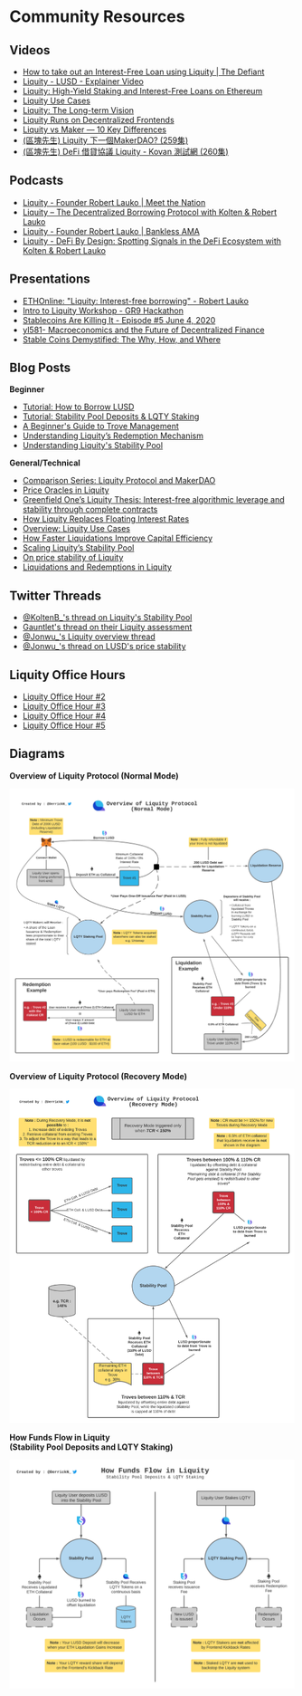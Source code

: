 # Community Resources

## Videos

* [How to take out an Interest-Free Loan using Liquity | The Defiant](https://www.youtube.com/watch?v=vZb8MIBfrUk\&ab\_channel=TheDefiant)
* [Liquity - LUSD - Explainer Video ](https://www.youtube.com/watch?v=kLA21f0y9KU\&ab\_channel=Ceazor%27sSnackSandwich)
* [Liquity: High-Yield Staking and Interest-Free Loans on Ethereum ](https://youtu.be/1z9dxvkqF7E)
* [Liquity Use Cases](https://www.youtube.com/watch?v=bxWhnZKulD8)
* [Liquity: The Long-term Vision](https://www.youtube.com/watch?v=vimgedRV2Jk)
* [Liquity Runs on Decentralized Frontends](https://www.youtube.com/watch?v=ipbNQMiIy1M)
* [Liquity vs Maker — 10 Key Differences](https://www.youtube.com/watch?v=bXLTE-5BkhA)
* [(區塊先生) Liquity 下一個MakerDAO? (259集)](https://youtu.be/jZjNePfHojU)
* [(區塊先生) DeFi 借貸協議 Liquity - Kovan 測試網 (260集)](https://youtu.be/TcDDwma2kx4)

## Podcasts

* [Liquity - Founder Robert Lauko | Meet the Nation](https://youtu.be/NjwS1hmtqAQ)
* [Liquity – The Decentralized Borrowing Protocol with&#x20;
  Kolten & Robert Lauko](https://epicenter.tv/episodes/384)
* [Liquity - Founder Robert Lauko | Bankless AMA](https://youtu.be/j06VUnt8Z94)
* [Liquity - DeFi By Design: Spotting Signals in the DeFi Ecosystem with Kolten & Robert Lauko](https://youtu.be/SwDz2UQhx4U)

## Presentations

* [ETHOnline: "Liquity: Interest-free borrowing" - Robert Lauko](https://youtu.be/TYYB741SGvA)
* [Intro to Liquity Workshop - GR9 Hackathon](https://youtu.be/UjD9dzPUINc)
* [Stablecoins Are Killing It - Episode #5 June 4, 2020](https://www.youtube.com/watch?v=0s-nYEUS8xM)
* [yl581- Macroeconomics and the Future of Decentralized Finance](https://youtu.be/OtneQC\_qzS8)
* [Stable Coins Demystified: The Why, How, and Where
  ](https://www.youtube.com/watch?v=hZbOyiNpD74\&t=4703s)

## Blog Posts

**Beginner**&#x20;

* [Tutorial: How to Borrow LUSD](https://medium.com/@DerrickN\_/how-to-borrow-lusd-using-liquity-d5df73c13421)
* [Tutorial: Stability Pool Deposits & LQTY Staking](https://medium.com/@DerrickN\_/how-to-earn-rewards-using-liquity-1d12a63c8eee)
* [A Beginner's Guide to Trove Management](https://medium.com/liquity/a-beginners-guide-to-trove-management-5d876891e1cd)
* [Understanding Liquity’s Redemption Mechanism](https://medium.com/liquity/understanding-liquitys-redemption-mechanism-b9f2fc78cddb)
* [Understanding Liquity's Stability Pool](https://medium.com/liquity/understanding-liquitys-stability-pool-212cec402db5)

**General/Technical**

* [Comparison Series: Liquity Protocol and MakerDAO](https://medium.com/@DerrickN\_/liquity-protocol-vs-makerdao-84ed9f3440d5)
* [Pri](https://medium.com/liquity/price-oracles-in-liquity-1aaff2ae53df)[ce Oracles in Liquity](https://medium.com/liquity/price-oracles-in-liquity-1aaff2ae53df)
* [Greenfield One’s Liquity Thesis: Interest-free algorithmic leverage and stability through complete contracts](https://medium.com/greenfield-one/greenfield-ones-liquity-thesis-interest-free-algorithmic-leverage-and-stability-through-complete-ecb56c2eb72a)
* [How Liquity Replaces Floating Interest Rates](https://medium.com/liquity/how-liquity-replaces-floating-interest-rates-a3e6ad16ece0)
* [Overview: Liquity Use Cases](https://medium.com/liquity/overview-liquity-use-cases-a37204877672)
* [How Faster Liquidations Improve Capital Efficiency](https://medium.com/liquity/how-faster-liquidations-improve-capital-efficiency-5589174f75c0)
* [Scaling Liquity’s Stability Pool](https://medium.com/liquity/scaling-liquitys-stability-pool-c4c6572cf275)
* [On price stability of Liquity](https://medium.com/liquity/on-price-stability-of-liquity-64ce8420f753)
* [Liquidations and Redemptions in Liquity](https://medium.com/liquity/liquidations-and-redemptions-in-liquity-protocol-171a4e914bbe)

## Twitter Threads

* [@KoltenB\_'s thread on Liquity's Stability Pool ](https://docs.liquity.org/documentation/community-resources#diagrams)
* [Gauntlet's thread on their Liquity assessment](https://twitter.com/gauntletnetwork/status/1379477499915210753?s=20)
* [@Jonwu\_'s Liquity overview thread](https://twitter.com/jonwu\_/status/1380974900807143437?s=20)
* [@Jonwu\_'s thread on LUSD's price stability](https://twitter.com/jonwu\_/status/1382203961030086659?s=20)

## Liquity Office Hours

* [Liquity Office Hour #2](https://youtu.be/l0xd3ZQLsaY)
* [Liquity Office Hour #3](https://youtu.be/Z0p9KQoBqQo)
* [Liquity Office Hour #4 ](https://youtu.be/T887H37sVK4)
* [Liquity Office Hour #5](https://youtu.be/rHCYbFRwG0E)

## Diagrams

**Overview of Liquity Protocol (Normal Mode)**&#x20;

![](<../.gitbook/assets/Normal Mode.png>)

**Overview of Liquity Protocol (Recovery Mode)**&#x20;

![](<../.gitbook/assets/Recovery Mode  (1).png>)

**How Funds Flow in Liquity** \
**(Stability Pool Deposits and LQTY Staking)**

<div align="center">

<img src="../.gitbook/assets/How Funds Flow (Stability Pool &#x26; LQTY Staking Pool) - Page 1 (1).png" alt="">

</div>
